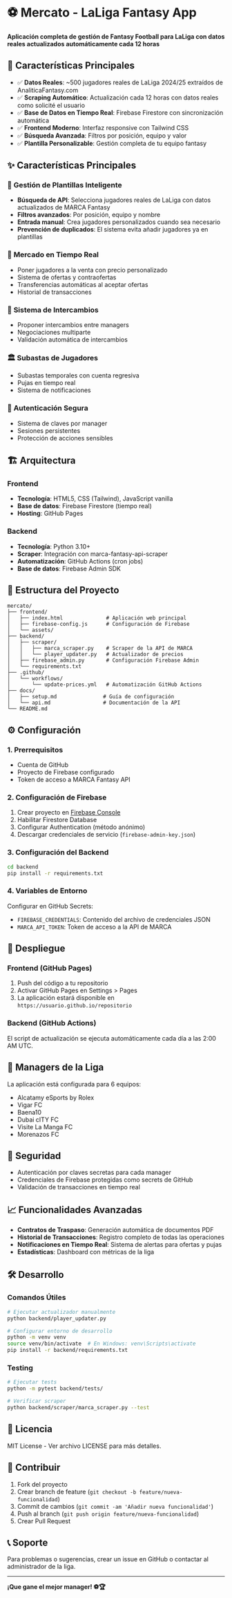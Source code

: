 # ⚽ Mercato - LaLiga Fantasy App

**Aplicación completa de gestión de Fantasy Football para LaLiga con datos reales actualizados automáticamente cada 12 horas**

## 🌟 Características Principales

- ✅ **Datos Reales**: ~500 jugadores reales de LaLiga 2024/25 extraídos de AnaliticaFantasy.com
- ✅ **Scraping Automático**: Actualización cada 12 horas con datos reales como solicité el usuario
- ✅ **Base de Datos en Tiempo Real**: Firebase Firestore con sincronización automática
- ✅ **Frontend Moderno**: Interfaz responsive con Tailwind CSS
- ✅ **Búsqueda Avanzada**: Filtros por posición, equipo y valor
- ✅ **Plantilla Personalizable**: Gestión completa de tu equipo fantasy

## ✨ Características Principales

### 🎯 **Gestión de Plantillas Inteligente**
- **Búsqueda de API**: Selecciona jugadores reales de LaLiga con datos actualizados de MARCA Fantasy
- **Filtros avanzados**: Por posición, equipo y nombre
- **Entrada manual**: Crea jugadores personalizados cuando sea necesario
- **Prevención de duplicados**: El sistema evita añadir jugadores ya en plantillas

### 🏪 **Mercado en Tiempo Real**
- Poner jugadores a la venta con precio personalizado
- Sistema de ofertas y contraofertas
- Transferencias automáticas al aceptar ofertas
- Historial de transacciones

### 🔄 **Sistema de Intercambios**
- Proponer intercambios entre managers
- Negociaciones multiparte
- Validación automática de intercambios

### 🏛️ **Subastas de Jugadores**
- Subastas temporales con cuenta regresiva
- Pujas en tiempo real
- Sistema de notificaciones

### 🔐 **Autenticación Segura**
- Sistema de claves por manager
- Sesiones persistentes
- Protección de acciones sensibles

## 🏗️ Arquitectura

### Frontend
- **Tecnología**: HTML5, CSS (Tailwind), JavaScript vanilla
- **Base de datos**: Firebase Firestore (tiempo real)
- **Hosting**: GitHub Pages

### Backend
- **Tecnología**: Python 3.10+
- **Scraper**: Integración con marca-fantasy-api-scraper
- **Automatización**: GitHub Actions (cron jobs)
- **Base de datos**: Firebase Admin SDK

## 📁 Estructura del Proyecto

```
mercato/
├── frontend/
│   ├── index.html              # Aplicación web principal
│   ├── firebase-config.js      # Configuración de Firebase
│   └── assets/
├── backend/
│   ├── scraper/
│   │   ├── marca_scraper.py    # Scraper de la API de MARCA
│   │   └── player_updater.py   # Actualizador de precios
│   ├── firebase_admin.py       # Configuración Firebase Admin
│   └── requirements.txt
├── .github/
│   └── workflows/
│       └── update-prices.yml   # Automatización GitHub Actions
├── docs/
│   ├── setup.md               # Guía de configuración
│   └── api.md                 # Documentación de la API
└── README.md
```

## ⚙️ Configuración

### 1. Prerrequisitos
- Cuenta de GitHub
- Proyecto de Firebase configurado
- Token de acceso a MARCA Fantasy API

### 2. Configuración de Firebase
1. Crear proyecto en [Firebase Console](https://console.firebase.google.com)
2. Habilitar Firestore Database
3. Configurar Authentication (método anónimo)
4. Descargar credenciales de servicio (`firebase-admin-key.json`)

### 3. Configuración del Backend
```bash
cd backend
pip install -r requirements.txt
```

### 4. Variables de Entorno
Configurar en GitHub Secrets:
- `FIREBASE_CREDENTIALS`: Contenido del archivo de credenciales JSON
- `MARCA_API_TOKEN`: Token de acceso a la API de MARCA

## 🚀 Despliegue

### Frontend (GitHub Pages)
1. Push del código a tu repositorio
2. Activar GitHub Pages en Settings > Pages
3. La aplicación estará disponible en `https://usuario.github.io/repositorio`

### Backend (GitHub Actions)
El script de actualización se ejecuta automáticamente cada día a las 2:00 AM UTC.

## 👥 Managers de la Liga

La aplicación está configurada para 6 equipos:
- Alcatamy eSports by Rolex
- Vigar FC  
- Baena10
- Dubai cITY FC
- Visite La Manga FC
- Morenazos FC

## 🔐 Seguridad

- Autenticación por claves secretas para cada manager
- Credenciales de Firebase protegidas como secrets de GitHub
- Validación de transacciones en tiempo real

## 📈 Funcionalidades Avanzadas

- **Contratos de Traspaso**: Generación automática de documentos PDF
- **Historial de Transacciones**: Registro completo de todas las operaciones
- **Notificaciones en Tiempo Real**: Sistema de alertas para ofertas y pujas
- **Estadísticas**: Dashboard con métricas de la liga

## 🛠️ Desarrollo

### Comandos Útiles
```bash
# Ejecutar actualizador manualmente
python backend/player_updater.py

# Configurar entorno de desarrollo
python -m venv venv
source venv/bin/activate  # En Windows: venv\Scripts\activate
pip install -r backend/requirements.txt
```

### Testing
```bash
# Ejecutar tests
python -m pytest backend/tests/

# Verificar scraper
python backend/scraper/marca_scraper.py --test
```

## 📝 Licencia

MIT License - Ver archivo LICENSE para más detalles.

## 🤝 Contribuir

1. Fork del proyecto
2. Crear branch de feature (`git checkout -b feature/nueva-funcionalidad`)
3. Commit de cambios (`git commit -am 'Añadir nueva funcionalidad'`)
4. Push al branch (`git push origin feature/nueva-funcionalidad`)
5. Crear Pull Request

## 📞 Soporte

Para problemas o sugerencias, crear un issue en GitHub o contactar al administrador de la liga.

---

**¡Que gane el mejor manager! ⚽🏆**
